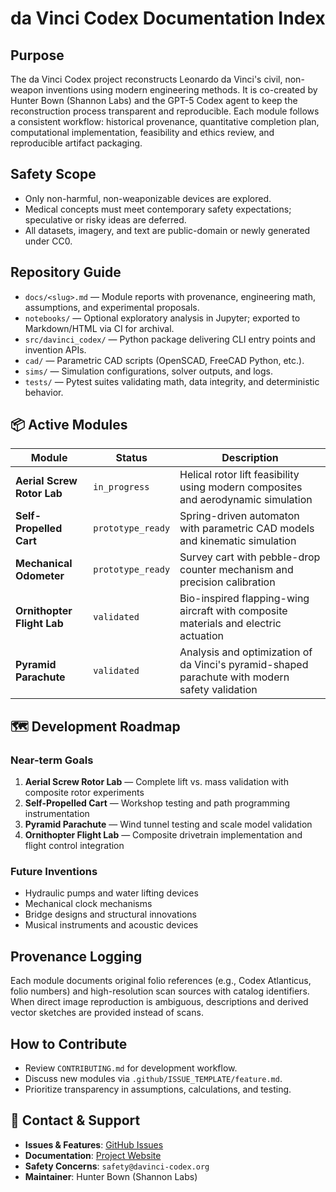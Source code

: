 # da Vinci Codex Documentation Index

## Purpose
The da Vinci Codex project reconstructs Leonardo da Vinci's civil, non-weapon inventions using modern engineering methods. It is co-created by Hunter Bown (Shannon Labs) and the GPT-5 Codex agent to keep the reconstruction process transparent and reproducible. Each module follows a consistent workflow: historical provenance, quantitative completion plan, computational implementation, feasibility and ethics review, and reproducible artifact packaging.

## Safety Scope
- Only non-harmful, non-weaponizable devices are explored.
- Medical concepts must meet contemporary safety expectations; speculative or risky ideas are deferred.
- All datasets, imagery, and text are public-domain or newly generated under CC0.

## Repository Guide
- `docs/<slug>.md` — Module reports with provenance, engineering math, assumptions, and experimental proposals.
- `notebooks/` — Optional exploratory analysis in Jupyter; exported to Markdown/HTML via CI for archival.
- `src/davinci_codex/` — Python package delivering CLI entry points and invention APIs.
- `cad/` — Parametric CAD scripts (OpenSCAD, FreeCAD Python, etc.).
- `sims/` — Simulation configurations, solver outputs, and logs.
- `tests/` — Pytest suites validating math, data integrity, and deterministic behavior.

## 📦 Active Modules

| Module | Status | Description |
|--------|--------|--------------|
| **Aerial Screw Rotor Lab** | `in_progress` | Helical rotor lift feasibility using modern composites and aerodynamic simulation |
| **Self-Propelled Cart** | `prototype_ready` | Spring-driven automaton with parametric CAD models and kinematic simulation |
| **Mechanical Odometer** | `prototype_ready` | Survey cart with pebble-drop counter mechanism and precision calibration |
| **Ornithopter Flight Lab** | `validated` | Bio-inspired flapping-wing aircraft with composite materials and electric actuation |
| **Pyramid Parachute** | `validated` | Analysis and optimization of da Vinci's pyramid-shaped parachute with modern safety validation |

## 🗺️ Development Roadmap

### Near-term Goals
1. **Aerial Screw Rotor Lab** — Complete lift vs. mass validation with composite rotor experiments
2. **Self-Propelled Cart** — Workshop testing and path programming instrumentation
3. **Pyramid Parachute** — Wind tunnel testing and scale model validation
4. **Ornithopter Flight Lab** — Composite drivetrain implementation and flight control integration

### Future Inventions
- Hydraulic pumps and water lifting devices
- Mechanical clock mechanisms
- Bridge designs and structural innovations
- Musical instruments and acoustic devices

## Provenance Logging
Each module documents original folio references (e.g., Codex Atlanticus, folio numbers) and high-resolution scan sources with catalog identifiers. When direct image reproduction is ambiguous, descriptions and derived vector sketches are provided instead of scans.

## How to Contribute
- Review `CONTRIBUTING.md` for development workflow.
- Discuss new modules via `.github/ISSUE_TEMPLATE/feature.md`.
- Prioritize transparency in assumptions, calculations, and testing.

## 📧 Contact & Support
- **Issues & Features**: [GitHub Issues](https://github.com/Shannon-Labs/davinci-codex/issues)
- **Documentation**: [Project Website](https://shannon-labs.github.io/davinci-codex/)
- **Safety Concerns**: `safety@davinci-codex.org`
- **Maintainer**: Hunter Bown (Shannon Labs)
